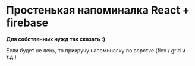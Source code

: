 # Простенькая напоминалка React + firebase

**Для собственных нужд так сказать :)**

Если будет не лень, то прикручу напоминалку по верстке (flex / grid и т.д.)
